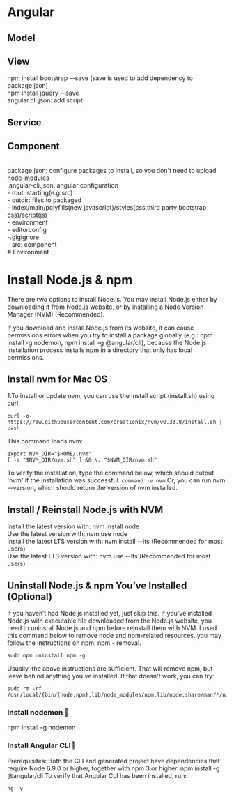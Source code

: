 
# Angular

## Model
## View
npm install bootstrap --save (save is used to add dependency to package.json)</br>
npm install jquery --save</br>
angular.cli.json: add script

## Service
## Component

</br>
package.json: configure packages to install, so you don't need to upload node-modules </br>
.angular-cli.json: angular configuration</br>
- root: starting(e.g.src)</br>
- outdir: files to packaged</br>
- index/main/polyfills(new javascript)/styles(css,third party bootstrap css)/script(js) </br>
- environment </br>
- editorconfig </br>
-.gigignore </br>
- src: component




</br>
# Environment

# Install Node.js & npm
There are two options to install Node.js. You may install Node.js either by downloading it from Node.js website, or by installing a Node Version Manager (NVM) (Recommended). 

If you download and install Node.js from its website, it can cause permissions errors when you try to install a package globally (e.g.: npm install -g nodemon, npm install -g @angular/cli), because the Node.js installation process installs npm in a directory that only has local permissions. 

## Install nvm for Mac OS
1.To install or update nvm, you can use the install script (install.sh) using curl:
```
curl -o- https://raw.githubusercontent.com/creationix/nvm/v0.33.8/install.sh | bash
```
This command loads nvm: 
```
export NVM_DIR="$HOME/.nvm"
[ -s "$NVM_DIR/nvm.sh" ] && \. "$NVM_DIR/nvm.sh"
```
To verify the installation, type the command below, which should output 'nvm' if the installation was successful. 
```command -v nvm```
Or, you can run nvm --version, which should return the version of nvm installed.

## Install / Reinstall Node.js with NVM
Install the latest version with: nvm install node</br>
Use the latest version with: nvm use node</br>
Install the latest LTS version with: nvm install --lts (Recommended for most users)</br>
Use the latest LTS version with: nvm use --lts (Recommended for most users)</br>

## Uninstall Node.js & npm You’ve Installed (Optional)
If you haven’t had Node.js installed yet, just skip this. If you’ve installed Node.js with executable file downloaded from the Node.js website, you need to uninstall Node.js and npm before reinstall them with NVM. 
I used this command below to remove node and npm-related resources.  you may follow the instructions on npm: npm - removal. 
```
sudo npm uninstall npm -g
```
Usually, the above instructions are sufficient. That will remove npm, but leave behind anything you've installed. If that doesn't work, you can try:
```
sudo rm -rf /usr/local/{bin/{node,npm},lib/node_modules/npm,lib/node,share/man/*/node.*}
```
### Install nodemon 🔗
npm install -g nodemon

### Install Angular CLI🔗
Prerequisites: Both the CLI and generated project have dependencies that require Node 6.9.0 or higher, together with npm 3 or higher.
npm install -g @angular/cli
To verify that Angular CLI has been installed, run: 
```
ng -v
```
